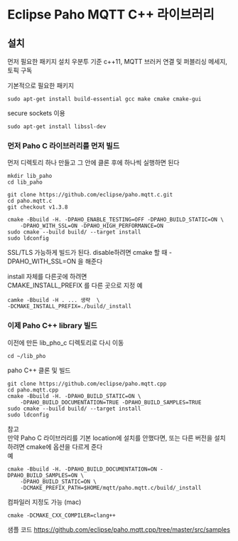 # Eclipse Paho MQTT C++ 라이브러리

## 설치
먼저 필요한 패키지 설치  우분투 기준
c++11, MQTT 브러커 연결 및 퍼블리싱 메세지, 토픽 구독

기본적으로 필요한 패키지
```
sudo apt-get install build-essential gcc make cmake cmake-gui
```

secure sockets 이용
```
sudo apt-get install libssl-dev 
```

### 먼저 Paho C 라이브러리를 먼저 빌드
먼저 디렉토리 하나 만들고 그 안에 클론 후에 하나씩 실행하면 된다   
```
mkdir lib_paho
cd lib_paho

git clone https://github.com/eclipse/paho.mqtt.c.git
cd paho.mqtt.c
git checkout v1.3.8

cmake -Bbuild -H. -DPAHO_ENABLE_TESTING=OFF -DPAHO_BUILD_STATIC=ON \
    -DPAHO_WITH_SSL=ON -DPAHO_HIGH_PERFORMANCE=ON
sudo cmake --build build/ --target install
sudo ldconfig
```
SSL/TLS 가능하게 빌드가 된다. disable하려면  cmake 할 때 -DPAHO_WITH_SSL=ON 을 해준다  

install 자체를 다른곳에 하려면  
CMAKE_INSTALL_PREFIX 를 다른 곳으로 지정
예
```
camke -Bbuild -H . ... 생략  \
-DCMAKE_INSTALL_PREFIX=./build/_install
```

### 이제 Paho C++ library  빌드
이전에 만든 lib_pho_c 디렉토리로 다시 이동
```
cd ~/lib_pho
```

paho C++ 클론 및 빌드
```
git clone https://github.com/eclipse/paho.mqtt.cpp
cd paho.mqtt.cpp
cmake -Bbuild -H. -DPAHO_BUILD_STATIC=ON \
    -DPAHO_BUILD_DOCUMENTATION=TRUE -DPAHO_BUILD_SAMPLES=TRUE
sudo cmake --build build/ --target install
sudo ldconfig
```

참고  
만약 Paho C 라이브러리를 기본 location에 설치를 안했다면, 또는 다른 버전을 설치하려면 cmake에 옵션을 다르게 준다  
예  
```
cmake -Bbuild -H. -DPAHO_BUILD_DOCUMENTATION=ON -DPAHO_BUILD_SAMPLES=ON \
    -DPAHO_BUILD_STATIC=ON \
    -DCMAKE_PREFIX_PATH=$HOME/mqtt/paho.mqtt.c/build/_install
```

컴파일러 지정도 가능 (mac)
```
cmake -DCMAKE_CXX_COMPILER=clang++
```


샘플 코드
https://github.com/eclipse/paho.mqtt.cpp/tree/master/src/samples


